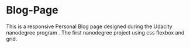 # Blog-Page
This is a responsive Personal Blog page designed during the Udacity nanodegree program . The first nanodegree project using css flexbox and grid.
